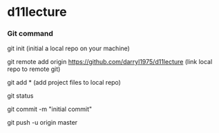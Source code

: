 # d11lecture

### Git command

git init (initial a local repo on your machine)

git remote add origin https://github.com/darryl1975/d11lecture (link local repo to remote git)

git add \* (add project files to local repo)

git status

git commit -m "initial commit"

git push -u origin master
